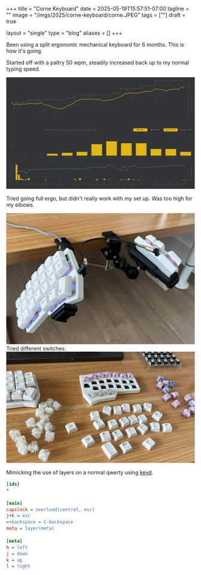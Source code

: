 +++
title =     "Corne Keyboard"
date =      2025-05-19T15:57:51-07:00
tagline =   ""
image =     "/imgs/2025/corne-keyboard/corne.JPEG"
tags =      [""]
draft =     true

layout =    "single"
type =      "blog"
aliases =   []
+++

Been using a split ergonomic mechanical keyboard for 6 months. This is how it's going.

<!--more-->

Started off with a paltry 50 wpm, steadily increased back up to my normal typing speed.

![Steadily increasing WPM](pic-monkeytype.png)

Tried going full ergo, but didn't really work with my set up. Was too high for my elbows.

![Ergonomics](pic-ergo.png)
Tried different switches.
![](Pasted%20image%2020250519162513.png)

Mimicking the use of layers on a normal qwerty using [keyd](https://github.com/rvaiya/keyd).

```ini
[ids]
*

[main]
capslock = overload(control, esc)
j+k = esc
=+backspace = C-backspace
meta = layer(meta)

[meta]
h = left
j = down
k = up
l = right
```